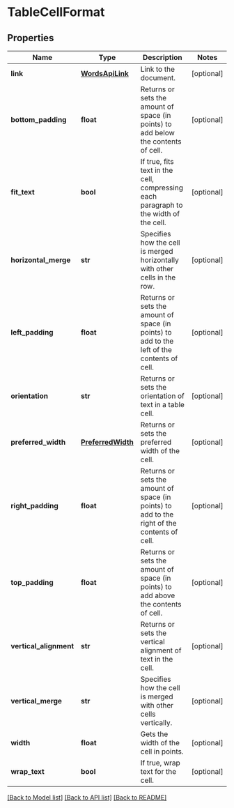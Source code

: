 # TableCellFormat

## Properties
Name | Type | Description | Notes
------------ | ------------- | ------------- | -------------
**link** | [**WordsApiLink**](WordsApiLink.md) | Link to the document. | [optional] 
**bottom_padding** | **float** | Returns or sets the amount of space (in points) to add below the contents of cell. | [optional] 
**fit_text** | **bool** | If true, fits text in the cell, compressing each paragraph to the width of the cell. | [optional] 
**horizontal_merge** | **str** | Specifies how the cell is merged horizontally with other cells in the row. | [optional] 
**left_padding** | **float** | Returns or sets the amount of space (in points) to add to the left of the contents of cell. | [optional] 
**orientation** | **str** | Returns or sets the orientation of text in a table cell. | [optional] 
**preferred_width** | [**PreferredWidth**](PreferredWidth.md) | Returns or sets the preferred width of the cell. | [optional] 
**right_padding** | **float** | Returns or sets the amount of space (in points) to add to the right of the contents of cell. | [optional] 
**top_padding** | **float** | Returns or sets the amount of space (in points) to add above the contents of cell. | [optional] 
**vertical_alignment** | **str** | Returns or sets the vertical alignment of text in the cell. | [optional] 
**vertical_merge** | **str** | Specifies how the cell is merged with other cells vertically. | [optional] 
**width** | **float** | Gets the width of the cell in points. | [optional] 
**wrap_text** | **bool** | If true, wrap text for the cell. | [optional] 

[[Back to Model list]](../README.md#documentation-for-models) [[Back to API list]](../README.md#documentation-for-api-endpoints) [[Back to README]](../README.md)


